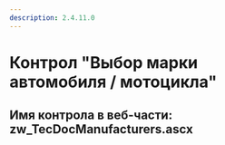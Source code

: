 ```yaml
---
description: 2.4.11.0
---
```


# Контрол "Выбор марки автомобиля / мотоцикла"

## Имя контрола в веб-части: zw\_TecDocManufacturers.ascx

